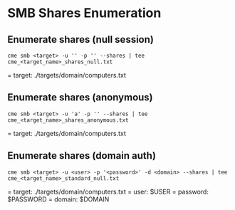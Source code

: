 # SMB Shares Enumeration

## Enumerate shares (null session)

```
cme smb <target> -u '' -p '' --shares | tee cme_<target_name>_shares_null.txt
```

= target: ./targets/domain/computers.txt

## Enumerate shares (anonymous)

```
cme smb <target> -u 'a' -p '' --shares | tee cme_<target_name>_shares_anonymous.txt
```

= target: ./targets/domain/computers.txt

## Enumerate shares (domain auth)

```
cme smb <target> -u <user> -p '<password>' -d <domain> --shares | tee cme_<target_name>_standard_null.txt
```

= target: ./targets/domain/computers.txt
= user: $USER
= password: $PASSWORD
= domain: $DOMAIN
